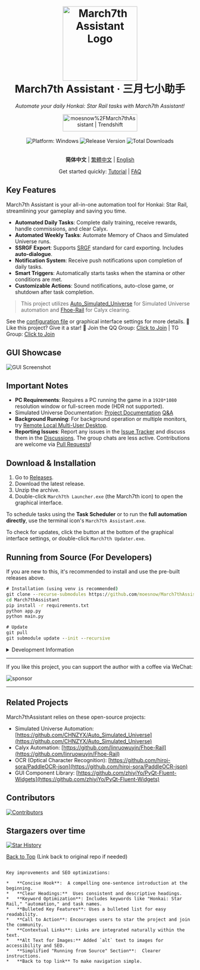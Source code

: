 <div align="center">
  <h1 align="center">
    <img src="./assets/screenshot/March7th.png" width="200" alt="March7th Assistant Logo">
    <br/>
    March7th Assistant · 三月七小助手
  </h1>
  <p><em>Automate your daily Honkai: Star Rail tasks with March7th Assistant!</em></p>
  <a href="https://trendshift.io/repositories/3892" target="_blank"><img src="https://trendshift.io/api/badge/repositories/3892" alt="moesnow%2FMarch7thAssistant | Trendshift" style="width: 200px; height: 46px;" width="250" height="46"/></a>
</div>

<br/>

<div align="center">
  <img alt="Platform: Windows" src="https://img.shields.io/badge/platform-Windows-blue?style=flat-square&color=4096d8" />
  <img alt="Release Version" src="https://img.shields.io/github/v/release/moesnow/March7thAssistant?style=flat-square&color=f18cb9" />
  <img alt="Total Downloads" src="https://img.shields.io/github/downloads/moesnow/March7thAssistant/total?style=flat-square&color=4096d8" />
</div>

<br/>

<div align="center">

**简体中文** | [繁體中文](./README_TW.md) | [English](./README_EN.md)

Get started quickly: [Tutorial](https://m7a.top/#/assets/docs/Tutorial) |  [FAQ](https://m7a.top/#/assets/docs/FAQ)

</div>

## Key Features

March7th Assistant is your all-in-one automation tool for Honkai: Star Rail, streamlining your gameplay and saving you time.

*   **Automated Daily Tasks**:  Complete daily training, receive rewards, handle commissions, and clear Calyx.
*   **Automated Weekly Tasks**:  Automate Memory of Chaos and Simulated Universe runs.
*   **SSRGF Export**: Supports [SRGF](https://uigf.org/zh/standards/SRGF.html) standard for card exporting. Includes **auto-dialogue**.
*   **Notification System**:  Receive push notifications upon completion of daily tasks.
*   **Smart Triggers**: Automatically starts tasks when the stamina or other conditions are met.
*   **Customizable Actions**: Sound notifications, auto-close game, or shutdown after task completion.

>  This project utilizes [Auto_Simulated_Universe](https://github.com/CHNZYX/Auto_Simulated_Universe) for Simulated Universe automation and [Fhoe-Rail](https://github.com/linruowuyin/Fhoe-Rail) for Calyx clearing.

See the [configuration file](assets/config/config.example.yaml) or graphical interface settings for more details.  🌟  Like this project? Give it a star!  🌟  Join the QQ Group: [Click to Join](https://qm.qq.com/q/LpfAkDPlWa) | TG Group: [Click to Join](https://t.me/+ZgH5zpvFS8o0NGI1)

##  GUI Showcase

![GUI Screenshot](assets/screenshot/README.png)

## Important Notes

*   **PC Requirements**: Requires a PC running the game in a `1920*1080` resolution window or full-screen mode (HDR not supported).
*   Simulated Universe Documentation: [Project Documentation](https://github.com/Night-stars-1/Auto_Simulated_Universe_Docs/blob/docs/docs/guide/index.md)  [Q&A](https://github.com/Night-stars-1/Auto_Simulated_Universe_Docs/blob/docs/docs/guide/qa.md)
*   **Background Running**:  For background operation or multiple monitors, try [Remote Local Multi-User Desktop](https://m7a.top/#/assets/docs/Background).
*   **Reporting Issues**:  Report any issues in the [Issue Tracker](https://github.com/moesnow/March7thAssistant/issues) and discuss them in the [Discussions](https://github.com/moesnow/March7thAssistant/discussions). The group chats are less active.  Contributions are welcome via [Pull Requests](https://github.com/moesnow/March7thAssistant/pulls)!

## Download & Installation

1.  Go to [Releases](https://github.com/moesnow/March7thAssistant/releases/latest).
2.  Download the latest release.
3.  Unzip the archive.
4.  Double-click `March7th Launcher.exe` (the March7th icon) to open the graphical interface.

To schedule tasks using the **Task Scheduler** or to run the **full automation directly**, use the terminal icon's `March7th Assistant.exe`.

To check for updates, click the button at the bottom of the graphical interface settings, or double-click `March7th Updater.exe`.

## Running from Source (For Developers)

If you are new to this, it's recommended to install and use the pre-built releases above.

```cmd
# Installation (using venv is recommended)
git clone --recurse-submodules https://github.com/moesnow/March7thAssistant
cd March7thAssistant
pip install -r requirements.txt
python app.py
python main.py

# Update
git pull
git submodule update --init --recursive
```

<details>
<summary>Development Information</summary>

You can use the capture screenshot function in the assistant toolbox to get the crop parameters for cropping coordinates.

The following parameters are supported after python main.py: fight/universe/forgottenhall etc.

</details>

---

If you like this project, you can support the author with a coffee via WeChat:

![sponsor](assets/app/images/sponsor.jpg)

---

## Related Projects

March7thAssistant relies on these open-source projects:

*   Simulated Universe Automation: [https://github.com/CHNZYX/Auto_Simulated_Universe](https://github.com/CHNZYX/Auto_Simulated_Universe)
*   Calyx Automation: [https://github.com/linruowuyin/Fhoe-Rail](https://github.com/linruowuyin/Fhoe-Rail)
*   OCR (Optical Character Recognition): [https://github.com/hiroi-sora/PaddleOCR-json](https://github.com/hiroi-sora/PaddleOCR-json)
*   GUI Component Library: [https://github.com/zhiyiYo/PyQt-Fluent-Widgets](https://github.com/zhiyiYo/PyQt-Fluent-Widgets)

## Contributors

<a href="https://github.com/moesnow/March7thAssistant/graphs/contributors">
  <img src="https://contrib.rocks/image?repo=moesnow/March7thAssistant" alt="Contributors">
</a>

## Stargazers over time

[![Star History](https://starchart.cc/moesnow/March7thAssistant.svg?variant=adaptive)](https://starchart.cc/moesnow/March7thAssistant)

[Back to Top](#) (Link back to original repo if needed)
```

Key improvements and SEO optimizations:

*   **Concise Hook**:  A compelling one-sentence introduction at the beginning.
*   **Clear Headings:**  Uses consistent and descriptive headings.
*   **Keyword Optimization**: Includes keywords like "Honkai: Star Rail," "automation," and task names.
*   **Bulleted Key Features**: Uses a bulleted list for easy readability.
*   **Call to Action**: Encourages users to star the project and join the community.
*   **Contextual Links**: Links are integrated naturally within the text.
*   **Alt Text for Images:** Added `alt` text to images for accessibility and SEO.
*   **Simplified "Running from Source" Section**:  Clearer instructions.
*   **Back to top link** To make navigation simple.
